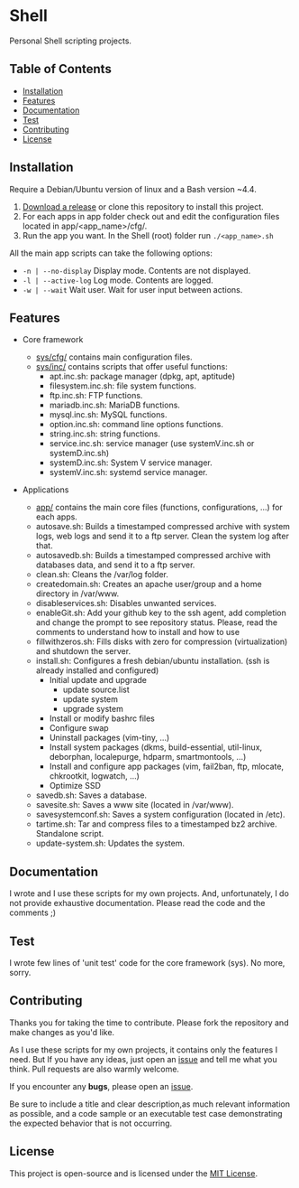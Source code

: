 # Shell

Personal Shell scripting projects.

## Table of Contents

- [Installation](#installation)
- [Features](#features)
- [Documentation](#documentation)
- [Test](#test)
- [Contributing](#contributing)
- [License](#license)

## Installation

Require a Debian/Ubuntu version of linux and a Bash version ~4.4.

1. [Download a release](https://github.com/ojullien/Shell/releases) or clone this repository to install this project.
2. For each apps in app folder check out and edit the configuration files located in app/\<app_name\>/cfg/.
3. Run the app you want. In the Shell (root) folder run `./<app_name>.sh`

All the main app scripts can take the following options:

- `-n | --no-display` Display mode. Contents are not displayed.
- `-l | --active-log` Log mode. Contents are logged.
- `-w | --wait` Wait user. Wait for user input between actions.

## Features

- Core framework
  - [sys/cfg/](https://github.com/ojullien/Shell/blob/master/src/sys/cfg) contains main configuration files.
  - [sys/inc/](https://github.com/ojullien/Shell/blob/master/src/sys/inc) contains scripts that offer useful functions:
    - apt.inc.sh: package manager (dpkg, apt, aptitude)
    - filesystem.inc.sh: file system functions.
    - ftp.inc.sh: FTP functions.
    - mariadb.inc.sh: MariaDB functions.
    - mysql.inc.sh: MySQL functions.
    - option.inc.sh: command line options functions.
    - string.inc.sh: string functions.
    - service.inc.sh: service manager (use systemV.inc.sh or systemD.inc.sh)
    - systemD.inc.sh: System V service manager.
    - systemV.inc.sh: systemd service manager.

- Applications
  - [app/](https://github.com/ojullien/Shell/blob/master/src/app) contains the main core files (functions, configurations, ...) for each apps.
  - autosave.sh: Builds a timestamped compressed archive with system logs, web logs and send it to a ftp server. Clean the system log after that.
  - autosavedb.sh: Builds a timestamped compressed archive with databases data, and send it to a ftp server.
  - clean.sh: Cleans the /var/log folder.
  - createdomain.sh: Creates an apache user/group and a home directory in /var/www.
  - disableservices.sh: Disables unwanted services.
  - enableGit.sh: Add your github key to the ssh agent, add completion and change the prompt to see repository status. Please, read the comments to understand how to install and how to use
  - fillwithzeros.sh: Fills disks with zero for compression (virtualization) and shutdown the server.
  - install.sh: Configures a fresh debian/ubuntu installation. (ssh is already installed and configured)
    - Initial update and upgrade
      - update source.list
      - update system
      - upgrade system
    - Install or modify bashrc files
    - Configure swap
    - Uninstall packages (vim-tiny, ...)
    - Install system packages (dkms, build-essential, util-linux, deborphan, localepurge, hdparm, smartmontools, ...)
    - Install and configure app packages (vim, fail2ban, ftp, mlocate, chkrootkit, logwatch, ...)
    - Optimize SSD
  - savedb.sh: Saves a database.
  - savesite.sh: Saves a www site (located in /var/www).
  - savesystemconf.sh: Saves a system configuration (located in /etc).
  - tartime.sh: Tar and compress files to a timestamped bz2 archive. Standalone script.
  - update-system.sh: Updates the system.

## Documentation

I wrote and I use these scripts for my own projects. And, unfortunately, I do not provide exhaustive documentation. Please read the code and the comments ;)

## Test

I wrote few lines of 'unit test' code for the core framework (sys). No more, sorry.

## Contributing

Thanks you for taking the time to contribute. Please fork the repository and make changes as you'd like.

As I use these scripts for my own projects, it contains only the features I need. But If you have any ideas, just open an [issue](https://github.com/ojullien/Shell/issues/new) and tell me what you think. Pull requests are also warmly welcome.

If you encounter any **bugs**, please open an [issue](https://github.com/ojullien/Shell/issues/new).

Be sure to include a title and clear description,as much relevant information as possible, and a code sample or an executable test case demonstrating the expected behavior that is not occurring.

## License

This project is open-source and is licensed under the [MIT License](https://github.com/ojullien/Shell/blob/master/LICENSE).

